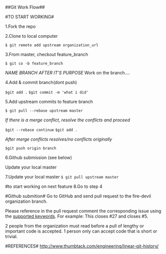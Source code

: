##Git Work Flow##

#TO START WORKING#

1.Fork the repo

2.Clone to local computer

`$ git remote add upstream organization_url`

3.From  master, checkout feature_branch

`$ git co -b feature_branch`

_NAME BRANCH AFTER IT'S PURPOSE_
Work on the branch....

4.Add & commit branch(dont push)

`$git add .`
`$git commit -m 'what i did'`

5.Add upstream commits to feature  branch

`$ git pull --rebase upstream master`

_If there is a merge conflict, resolve the conflicts and proceed_

`$git --rebase continue`
`$git add .`

_After merge conflicts resolves/no conflicts  originally_

`$git push origin branch`

6.Github submission (see below) 

Update your local master

7.Update your local master
`$ git pull upstream master`

#to start working on next feature
8.Go to step 4

#Github submition#
Go to GitHub and send pull request to the fire-devil organization branch.

Please reference in the pull request comment the corresponding issue using the [supported keywords](https://help.github.com/articles/closing-issues-via-commit-messages/).
For example: This closes #27 and closes #5.

2 people from the organization must read before a pull of lengthy or important code is accepted. 1 person only can accept code that is short or trivial.

#REFERENCES#
http://www.thumbtack.com/engineering/linear-git-history/
